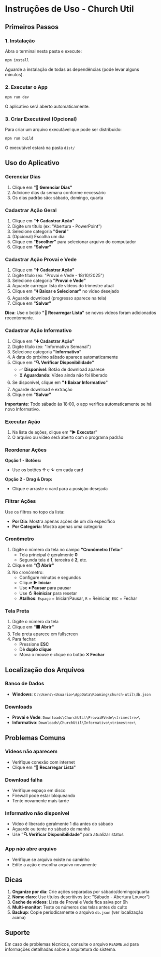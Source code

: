 # Instruções de Uso - Church Util

## Primeiros Passos

### 1. Instalação

Abra o terminal nesta pasta e execute:

```bash
npm install
```

Aguarde a instalação de todas as dependências (pode levar alguns minutos).

### 2. Executar o App

```bash
npm run dev
```

O aplicativo será aberto automaticamente.

### 3. Criar Executável (Opcional)

Para criar um arquivo executável que pode ser distribuído:

```bash
npm run build
```

O executável estará na pasta `dist/`

## Uso do Aplicativo

### Gerenciar Dias

1. Clique em **"📅 Gerenciar Dias"**
2. Adicione dias da semana conforme necessário
3. Os dias padrão são: sábado, domingo, quarta

### Cadastrar Ação Geral

1. Clique em **"➕ Cadastrar Ação"**
2. Digite um título (ex: "Abertura - PowerPoint")
3. Selecione categoria **"Geral"**
4. (Opcional) Escolha um dia
5. Clique em **"Escolher"** para selecionar arquivo do computador
6. Clique em **"Salvar"**

### Cadastrar Ação Provai e Vede

1. Clique em **"➕ Cadastrar Ação"**
2. Digite título (ex: "Provai e Vede - 18/10/2025")
3. Selecione categoria **"Provai e Vede"**
4. Aguarde carregar lista de vídeos do trimestre atual
5. Clique em **"⬇️ Baixar e Selecionar"** no vídeo desejado
6. Aguarde download (progresso aparece na tela)
7. Clique em **"Salvar"**

**Dica**: Use o botão **"🔄 Recarregar Lista"** se novos vídeos foram adicionados recentemente.

### Cadastrar Ação Informativo

1. Clique em **"➕ Cadastrar Ação"**
2. Digite título (ex: "Informativo Semanal")
3. Selecione categoria **"Informativo"**
4. A data do próximo sábado aparece automaticamente
5. Clique em **"🔍 Verificar Disponibilidade"**
   - ✅ **Disponível**: Botão de download aparece
   - ⏳ **Aguardando**: Vídeo ainda não foi liberado
6. Se disponível, clique em **"⬇️ Baixar Informativo"**
7. Aguarde download e extração
8. Clique em **"Salvar"**

**Importante**: Todo sábado às 18:00, o app verifica automaticamente se há novo Informativo.

### Executar Ação

1. Na lista de ações, clique em **"▶️ Executar"**
2. O arquivo ou vídeo será aberto com o programa padrão

### Reordenar Ações

**Opção 1 - Botões:**
- Use os botões **↑** e **↓** em cada card

**Opção 2 - Drag & Drop:**
- Clique e arraste o card para a posição desejada

### Filtrar Ações

Use os filtros no topo da lista:
- **Por Dia**: Mostra apenas ações de um dia específico
- **Por Categoria**: Mostra apenas uma categoria

### Cronômetro

1. Digite o número da tela no campo **"Cronômetro (Tela:"**
   - Tela principal é geralmente **0**
   - Segunda tela é **1**, terceira é **2**, etc.
2. Clique em **"⏱️ Abrir"**
3. No cronômetro:
   - Configure minutos e segundos
   - Clique **▶ Iniciar**
   - Use **⏸ Pausar** para pausar
   - Use **↻ Reiniciar** para resetar
   - **Atalhos**: `Espaço` = Iniciar/Pausar, `R` = Reiniciar, `ESC` = Fechar

### Tela Preta

1. Digite o número da tela
2. Clique em **"⬛ Abrir"**
3. Tela preta aparece em fullscreen
4. Para fechar:
   - Pressione **ESC**
   - Dê **duplo clique**
   - Mova o mouse e clique no botão **✕ Fechar**

## Localização dos Arquivos

### Banco de Dados
- **Windows**: `C:\Users\<Usuario>\AppData\Roaming\church-util\db.json`

### Downloads
- **Provai e Vede**: `Downloads\ChurchUtil\ProvaiEVede\<trimestre>\`
- **Informativo**: `Downloads\ChurchUtil\Informativo\<trimestre>\`

## Problemas Comuns

### Vídeos não aparecem
- Verifique conexão com internet
- Clique em **"🔄 Recarregar Lista"**

### Download falha
- Verifique espaço em disco
- Firewall pode estar bloqueando
- Tente novamente mais tarde

### Informativo não disponível
- Vídeo é liberado geralmente 1 dia antes do sábado
- Aguarde ou tente no sábado de manhã
- Use **"🔍 Verificar Disponibilidade"** para atualizar status

### App não abre arquivo
- Verifique se arquivo existe no caminho
- Edite a ação e escolha arquivo novamente

## Dicas

1. **Organize por dia**: Crie ações separadas por sábado/domingo/quarta
2. **Nome claro**: Use títulos descritivos (ex: "Sábado - Abertura Louvor")
3. **Cache de vídeos**: Lista de Provai e Vede fica salva por 6h
4. **Multi-monitor**: Teste os números das telas antes do culto
5. **Backup**: Copie periodicamente o arquivo `db.json` (ver localização acima)

## Suporte

Em caso de problemas técnicos, consulte o arquivo `README.md` para informações detalhadas sobre a arquitetura do sistema.
